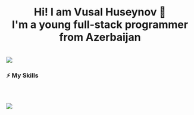 <h1 align="center">Hi! I am Vusal Huseynov 🚀<br/>I'm a young full-stack programmer from Azerbaijan</h1>

<br/>

<a href="https://visitcount.itsvg.in">
  <img src="https://visitcount.itsvg.in/api?id=huseynovvusal&label=Profile%20Views&color=12&icon=5&pretty=true" />
</a>

<br/>

<h3>⚡ My Skills<h3/>

<br/>

<p><img src="https://skillicons.dev/icons?i=html,css,sass,bootstrap,tailwind,threejs,js,ts,cs,python,git,github,unity,vercel,nextjs,react,vite,firebase,nodejs,express,mongodb,figma,nginx" /><p/>

<br/>


